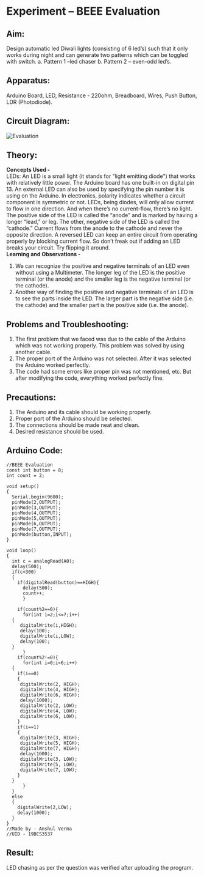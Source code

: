 # Experiment  – BEEE Evaluation


## Aim:
Design automatic led Diwali lights (consisting of 6 led’s) such that it only works during night and can generate two patterns which can be toggled with switch. a. Pattern 1 –led chaser b. Pattern 2 – even-odd led’s.

## Apparatus:
Arduino Board, LED, Resistance - 220ohm, Breadboard, Wires, Push Button, LDR (Photodiode).

## Circuit Diagram:
![Evaluation](https://user-images.githubusercontent.com/54620652/67214276-15f3ea80-f43d-11e9-8103-1da626d00c9e.png)

## Theory:
**Concepts Used -**\
LEDs:
An LED is a small light (it stands for "light emitting diode") that works with relatively little power. The Arduino board has one built-in on digital pin 13.
An external LED can also be used by specifying the pin number it is using on the Arduino.
In electronics, polarity indicates whether a circuit component is symmetric or not. LEDs, being diodes, will only allow current to flow in one direction. And when there’s no current-flow, there’s no light.
The positive side of the LED is called the “anode” and is marked by having a longer “lead,” or leg. The other, negative side of the LED is called the “cathode.” Current flows from the anode to the cathode and never the opposite direction. A reversed LED can keep an entire circuit from operating properly by blocking current flow. So don’t freak out if adding an LED breaks your circuit. Try flipping it around.\
**Learning and Observations -**
1. We can recognize the positive and negative terminals of an LED even without using a Multimeter. The longer leg of the LED is the positive terminal (or the anode) and the smaller leg is the negative terminal (or the cathode).
2. Another way of finding the positive and negative terminals of an LED is to see the parts inside the LED. The larger part is the negative side (i.e. the cathode) and the smaller part is the positive side (i.e. the anode).

## Problems and Troubleshooting:
1. The first problem that we faced was due to the cable of the Arduino which was not working properly. This problem was solved by using another cable.
2. The proper port of the Arduino was not selected. After it was selected the Arduino worked perfectly.
3. The code had some errors like proper pin was not mentioned, etc. But after modifying the code, everything worked perfectly fine.

## Precautions:
1. The Arduino and its cable should be working properly.
2. Proper port of the Arduino should be selected.
3. The connections should be made neat and clean.
4. Desired resistance should be used.

## Arduino Code:
```
//BEEE Evaluation
const int button = 8;
int count = 2;

void setup()
{
  Serial.begin(9600);
  pinMode(2,OUTPUT);
  pinMode(3,OUTPUT);
  pinMode(4,OUTPUT);
  pinMode(5,OUTPUT);
  pinMode(6,OUTPUT);
  pinMode(7,OUTPUT);
  pinMode(button,INPUT);
}

void loop()
{
  int c = analogRead(A0);
  delay(500);
  if(c<300)
  {
    if(digitalRead(button)==HIGH){
      delay(500);
      count++;
      }
      
    if(count%2==0){
      for(int i=2;i<=7;i++)
  {
     digitalWrite(i,HIGH);
  	 delay(100);
  	 digitalWrite(i,LOW);
     delay(100);
  }
      }
    if(count%2!=0){
      for(int i=0;i<6;i++)
  {
    if(i==0)
    {
     digitalWrite(2, HIGH);
     digitalWrite(4, HIGH);
     digitalWrite(6, HIGH);
  	 delay(1000);
  	 digitalWrite(2, LOW);
     digitalWrite(4, LOW);
     digitalWrite(6, LOW);
    }
    if(i==1)
    {
     digitalWrite(3, HIGH);
     digitalWrite(5, HIGH);
     digitalWrite(7, HIGH);
     delay(1000);
     digitalWrite(3, LOW);
     digitalWrite(5, LOW);
     digitalWrite(7, LOW);
    }
  }
      }     
  }
  else
  {
    digitalWrite(2,LOW);
    delay(1000);
  } 
}
//Made by - Anshul Verma
//UID - 19BCS3537
```

## Result:
LED chasing as per the question was verified after uploading the program.
